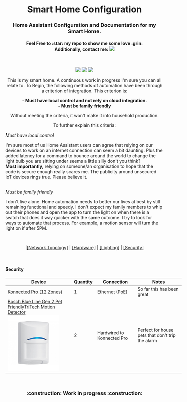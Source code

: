 

<h1 align="center">Smart Home Configuration</h1>
<h3 align="center">Home Assistant Configuration and Documentation for my Smart Home.</h3>
<h4 align="center">Feel Free to :star: my repo to show me some love :grin:<br>
Additionally, contact me:
<img src="https://img.shields.io/twitter/follow/perksie?style=social"/></h4><br>
<p align="center">
<img src="https://img.shields.io/maintenance/yes/2021"/>
<img src="https://img.shields.io/github/commit-activity/m/perksie/Home-Assistant"/>
<img src="https://img.shields.io/badge/HA--Version-2020.12.7-brightgreen.svg"/>
</p>
<p align="center">
This is my smart home. A continuous work in progress I'm sure you can all relate to. To Begin, the following methods of automation have been through a criterion of integration. This criterion is:</p>
<p align="center">
<b>
- Must have local control and not rely on cloud integration.<br>
- Must be family friendly</b><br></p>

<p align="center">Without meeting the criteria, it won't make it into household production.</p>

<p align="center">To further explain this criteria:<br></p>
<i>Must have local control</i><br>
<p>I'm sure most of us Home Assistant users can agree that relying on our devices to work on an internet connection can seem a bit daunting. Plus the added latency for a command to bounce around the world to change the light bulb you are sitting under seems a little silly don't you think?<br>
<b>Most importantly,</b> relying on someone/an organisation to hope that the code is secure enough really scares me. The publicity around unsecured IoT devices rings true. Please believe it.</p><br>
<i> Must be family friendly </i><br>
<p> I don't live alone. Home automation needs to better our lives at best by still remaining functional and speedy. I don't expect my family members to whip out their phones and open the app to turn the light on when there is a switch that does it way quicker with the same outcome. I try to look for ways to automate that process. For example, a motion sensor will turn the light on if after 5PM.</p> <br>

<p align="center">
|<a href="https://github.com/perksie/Home-Assistant#network-topology">[Network Topology]</a> | <a href="https://github.com/perksie/Home-Assistant#hardware">[Hardware]</a> | <a href="https://github.com/perksie/Home-Assistant#lighting">[Lighting]</a> | <a href="https://github.com/perksie/Home-Assistant#security">[Security]</a>
</p>
<br>

#### Security <a name="security" href="https://github.com/perksie/Home-Assistant#security"></a>

<table style="undefined;table-layout: fixed; width: 562px">
<thead>
  <tr>
    <th>Device</th>
    <th>Quantity</th>
    <th>Connection</th>
    <th>Notes</th>
  </tr>
</thead>
<tbody>
  <tr>
    <td><a href="https://konnected.io/products/konnected-alarm-panel-pro-12-zone-kit" target="_blank" rel="noopener noreferrer">Konnected Pro (12 Zones)</a></td>
    <td>1</td>
    <td>Ethernet (PoE)</td>
    <td>So far this has been great</td>
  </tr>
  <tr>
    <td><a href="https://commerce.boschsecurity.com/au/en/Blue-Line-Gen2-PIR-Motion-Detectors/p/2602384139/" target="_blank" rel="noopener noreferrer">Bosch Blue Line Gen 2 Pet FriendlyTriTech Motion Detector</a><br>
    <img src="https://github.com/perksie/Home-Assistant/blob/master/img/alarm_system/motionsensor.jpg?raw=true" width="165" height="180"></td>
    <td>2</td>
    <td>Hardwired to Konnected Pro</td>
    <td>Perfect for house pets that don't trip the alarm</td>
  </tr>
</tbody>
</table>

<br>
<h3 align="center">:construction: Work in progress :construction:</h3>